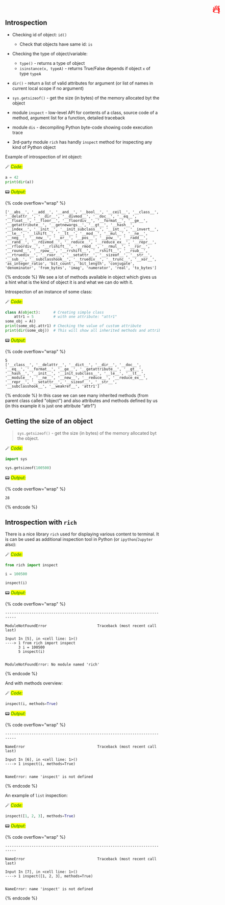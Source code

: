 ## Introspection

<span title="This is important" style="position: absolute; top: 25px; right: 30px; font-size: 250%; color:red">ℹ️</span>

* Checking id of object: `id()`
    * Check that objects have same id: `is`
* Checking the type of object/variable:
    * ```type()``` - returns a type of object
    * ```isinstance(x, typeA)``` - returns True/False depends if object ```x``` of type ```typeA```

* ```dir()``` - return a list of valid attributes for argument (or list of names in current local scope if no argument)
* `sys.getsizeof()` - get the size (in bytes) of the memory allocated byt the object
* module `inspect` - low-level API for contents of a class, source code of a method, argument list for a function, detailed traceback
* module `dis` - decompiling Python byte-code showing code execution trace
* 3rd-party module `rich` has handly `inspect` method for inspecting any kind of Python object

Example of introspection of int object:


🪄 _<mark style="color:green;">Code:</mark>_

```python
a = 42
print(dir(a))
```

📟 _<mark style="color:green;">Output:</mark>_

{% code overflow="wrap" %}
```
['__abs__', '__add__', '__and__', '__bool__', '__ceil__', '__class__', '__delattr__', '__dir__', '__divmod__', '__doc__', '__eq__', '__float__', '__floor__', '__floordiv__', '__format__', '__ge__', '__getattribute__', '__getnewargs__', '__gt__', '__hash__', '__index__', '__init__', '__init_subclass__', '__int__', '__invert__', '__le__', '__lshift__', '__lt__', '__mod__', '__mul__', '__ne__', '__neg__', '__new__', '__or__', '__pos__', '__pow__', '__radd__', '__rand__', '__rdivmod__', '__reduce__', '__reduce_ex__', '__repr__', '__rfloordiv__', '__rlshift__', '__rmod__', '__rmul__', '__ror__', '__round__', '__rpow__', '__rrshift__', '__rshift__', '__rsub__', '__rtruediv__', '__rxor__', '__setattr__', '__sizeof__', '__str__', '__sub__', '__subclasshook__', '__truediv__', '__trunc__', '__xor__', 'as_integer_ratio', 'bit_count', 'bit_length', 'conjugate', 'denominator', 'from_bytes', 'imag', 'numerator', 'real', 'to_bytes']
```
{% endcode %}
We see a lot of methods available in object which gives us a hint what is the kind of object it is and what we can do with it.

Introspection of an instance of some class:


🪄 _<mark style="color:green;">Code:</mark>_

```python
class A(object):      # Creating simple class
    attr1 = 5         # with one attribute: "attr1"
some_obj = A()
print(some_obj.attr1) # Checking the value of custom attribute
print(dir(some_obj))  # This will show all inherited methods and attribute we created: "attr1"
```

📟 _<mark style="color:green;">Output:</mark>_

{% code overflow="wrap" %}
```
5
['__class__', '__delattr__', '__dict__', '__dir__', '__doc__', '__eq__', '__format__', '__ge__', '__getattribute__', '__gt__', '__hash__', '__init__', '__init_subclass__', '__le__', '__lt__', '__module__', '__ne__', '__new__', '__reduce__', '__reduce_ex__', '__repr__', '__setattr__', '__sizeof__', '__str__', '__subclasshook__', '__weakref__', 'attr1']
```
{% endcode %}
In this case we can see many inherited methods (from parent class called "object") and also attributes and methods defined by us (in this example it is just one attribute "attr1")

## Getting the size of an object

> `sys.getsizeof()` - get the size (in bytes) of the memory allocated byt the object.


🪄 _<mark style="color:green;">Code:</mark>_

```python
import sys

sys.getsizeof(100500)
```




📟 _<mark style="color:green;">Output:</mark>_

{% code overflow="wrap" %}
```
28
```
{% endcode %}
## Introspection with `rich`

<span title="Advanced topic" style="position: absolute; top: 25px; right: 30px; font-size: 250%; color:red">🔥</span>

There is a nice library `rich` used for displaying various content to terminal. It is can be used as additional inspection tool in Python (or `ipython`/`Jupyter` also):



🪄 _<mark style="color:green;">Code:</mark>_

```python
from rich import inspect

i = 100500

inspect(i)
```


📟 _<mark style="color:green;">Output:</mark>_

{% code overflow="wrap" %}
```
---------------------------------------------------------------------------

ModuleNotFoundError                       Traceback (most recent call last)

Input In [5], in <cell line: 1>()
----> 1 from rich import inspect
      3 i = 100500
      5 inspect(i)


ModuleNotFoundError: No module named 'rich'
```
{% endcode %}
<span title="Advanced topic" style="position: absolute; top: 25px; right: 30px; font-size: 250%; color:red">🔥</span>

And with methods overview:


🪄 _<mark style="color:green;">Code:</mark>_

```python
inspect(i, methods=True)
```


📟 _<mark style="color:green;">Output:</mark>_

{% code overflow="wrap" %}
```
---------------------------------------------------------------------------

NameError                                 Traceback (most recent call last)

Input In [6], in <cell line: 1>()
----> 1 inspect(i, methods=True)


NameError: name 'inspect' is not defined
```
{% endcode %}
<span title="Advanced topic" style="position: absolute; top: 25px; right: 30px; font-size: 250%; color:red">🔥</span>

An example of `list` inspection:


🪄 _<mark style="color:green;">Code:</mark>_

```python
inspect([1, 2, 3], methods=True)
```


📟 _<mark style="color:green;">Output:</mark>_

{% code overflow="wrap" %}
```
---------------------------------------------------------------------------

NameError                                 Traceback (most recent call last)

Input In [7], in <cell line: 1>()
----> 1 inspect([1, 2, 3], methods=True)


NameError: name 'inspect' is not defined
```
{% endcode %}
